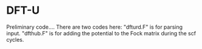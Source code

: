 # DFT-U
Preliminary code.... 
There are two codes here:
"dfturd.F" is for parsing input.
"dfthub.F" is for adding the potential to the Fock matrix during the scf cycles. 

